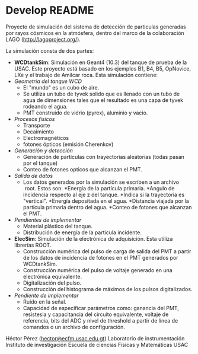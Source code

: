 # Develop README

Proyecto de simulación del sistema de detección de particulas generadas por rayos cósmicos en la atmósfera, dentro del marco de la colaboración LAGO (http://lagoproject.org/).

La simulación consta de dos partes:
* **WCDtankSim**: Simulación en Geant4 (10.3) del tanque de prueba de la USAC. Este proyecto está basado en los ejemplos B1, B4, B5, OpNovice, LXe y el trabajo de Amilcar roca. Esta simulación contiene:
 * *Geometría del tanque WCD*
     * El "mundo" es un cubo de aire.
     * Se utiliza un tubo de tyvek solido que es llenado con un tubo de agua de dimensiones tales que el resultado es una capa de tyvek rodeando el agua.
     * PMT construido de vidrio (pyrex), aluminio y vacio.
 * *Procesos físicos*
     * Transporte
     * Decaimiento
     * Electromagnéticos
     * fotones ópticos (emisión Cherenkov)
 * *Generación y detección*
     * Generación de partículas con trayectorias aleatorias (todas pasan por el tanque)
     * Conteo de fotones opticos que alcanzan el PMT.
 * *Salida de datos*
     * Los datos generados por la simulación se escriben a un archivo .root. Estos son:
	     *Energía de la partícula primaria.
	     *Angulo de incidencia respecto al eje z del tanque.
	     *Indica si la trayectoria es "vertical".
	     *Energía depositada en el agua.
	     *Distancia viajada por la partícula primaria dentro del agua.
	     *Conteo de fotones que alcanzan el PMT.
 * *Pendientes de implementar*
     * Material plástico del tanque.
     * Distribución de energía de la partícula incidente.
* **ElecSim**: Simulación de la electrónica de adquisición. Esta utiliza librerías ROOT.
     * Construcción numérica del pulso de carga de salida del PMT a partir de los datos de incidencia de fotones en el PMT generados por WCDtankSim.
     * Construcción numérica del pulso de voltaje generado en una electrónica equivalente.
     * Digitalización del pulso.
     * Construcción del histograma de máximos de los pulsos digitalizados.
 * *Pendiente de implementar*
     * Ruido en la señal.
     * Capacidad de especificar parámetros como: ganancia del PMT, resistesia y capacitancia del circuito equivalente, voltaje de referencia, bits del ADC y nivel de threshold a partir de línea de comandos o un archivo de configuración.


Héctor Pérez (hector@ecfm.usac.edu.gt)
Laboratorio de instrumentación
Instituto de investigación
Escuela de ciencias Físicas y Matemáticas
USAC
